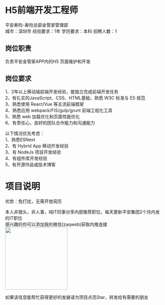 # H5前端开发工程师
平安寿险-寿险总部金管家管理部  
城市：深圳市 经验要求：1年 学历要求：本科  招聘人数：1

## 岗位职责
负责平安金管家APP内的H5 页面维护和开发

## 岗位要求
1、2年以上移动端前端开发经验，能独立完成前端开发任务   
2、有扎实的JavaScript、CSS、HTML基础，熟悉 W3C 标准与 ES 规范   
3、熟悉使用 React/Vue 等主流前端框架   
4、熟悉应用 webpack/FIS/gulp/grunt 前端工程化工具   
5、熟悉 web 加载优化和页面性能优化   
6、有责任心，良好的团队合作能力和沟通能力   
    
以下情况优先考虑：   
1、熟悉ESNext   
2、有 Hybrid App 移动开发经验   
3、有 NodeJs 项目开发经验   
4、有组件库开发经验   
5、有开源作品或技术博客

# 项目说明

优势：免打扰，无需开放简历

本人非猎头，非人事，纯IT同事分享内部推荐职位，每天更新平安集团2个月内发的IT职位  
感兴趣的你可以添加我的微信(zaqweb)获取内推连接  
<img src="https://github.com/zaqweb/PA-IT-JOBS/blob/master/WechatICode.jpeg"  height="200" width="200">

如果该信息能帮忙获得更好的发展请为项目点亮Star，转发给有需要的朋友




